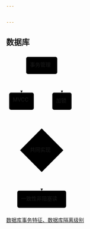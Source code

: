 ```yaml
---


---
```


<h2 id="数据库">数据库</h2>
<div class="mermaid"><svg xmlns="http://www.w3.org/2000/svg" id="mermaid-svg-qX2IJ6zKky4nBJeV" width="100%" style="max-width: 184.53125px;" viewBox="0 0 184.53125 421"><g transform="translate(-12, -12)"><g class="output"><g class="clusters"></g><g class="edgePaths"><g class="edgePath" style="opacity: 1;"><path class="path" d="M81.72021484375,66L53.265625,91L53.265625,116" marker-end="url(#arrowhead3538)" style="fill:none"></path><defs><marker id="arrowhead3538" viewBox="0 0 10 10" refX="9" refY="5" markerUnits="strokeWidth" markerWidth="8" markerHeight="6" orient="auto"><path d="M 0 0 L 10 5 L 0 10 z" class="arrowheadPath" style="stroke-width: 1; stroke-dasharray: 1, 0;"></path></marker></defs></g><g class="edgePath" style="opacity: 1;"><path class="path" d="M134.07666015625,66L162.53125,91L162.53125,116" marker-end="url(#arrowhead3539)" style="fill:none"></path><defs><marker id="arrowhead3539" viewBox="0 0 10 10" refX="9" refY="5" markerUnits="strokeWidth" markerWidth="8" markerHeight="6" orient="auto"><path d="M 0 0 L 10 5 L 0 10 z" class="arrowheadPath" style="stroke-width: 1; stroke-dasharray: 1, 0;"></path></marker></defs></g><g class="edgePath" style="opacity: 1;"><path class="path" d="M53.265625,162L53.265625,187L85.26114322931396,235.63729427068606" marker-end="url(#arrowhead3540)" style="fill:none"></path><defs><marker id="arrowhead3540" viewBox="0 0 10 10" refX="9" refY="5" markerUnits="strokeWidth" markerWidth="8" markerHeight="6" orient="auto"><path d="M 0 0 L 0 0 L 0 0 z" style="fill: #333"></path></marker></defs></g><g class="edgePath" style="opacity: 1;"><path class="path" d="M162.53125,162L162.53125,187L131.53573177068606,235.63729427068606" marker-end="url(#arrowhead3541)" style="fill:none"></path><defs><marker id="arrowhead3541" viewBox="0 0 10 10" refX="9" refY="5" markerUnits="strokeWidth" markerWidth="8" markerHeight="6" orient="auto"><path d="M 0 0 L 0 0 L 0 0 z" style="fill: #333"></path></marker></defs></g><g class="edgePath" style="opacity: 1;"><path class="path" d="M108.3984375,329.5L107.8984375,354L107.8984375,379" marker-end="url(#arrowhead3542)" style="fill:none"></path><defs><marker id="arrowhead3542" viewBox="0 0 10 10" refX="9" refY="5" markerUnits="strokeWidth" markerWidth="8" markerHeight="6" orient="auto"><path d="M 0 0 L 10 5 L 0 10 z" class="arrowheadPath" style="stroke-width: 1; stroke-dasharray: 1, 0;"></path></marker></defs></g></g><g class="edgeLabels"><g class="edgeLabel" transform="" style="opacity: 1;"><g transform="translate(0,0)" class="label"><foreignObject width="0" height="0"><div xmlns="http://www.w3.org/1999/xhtml" style="display: inline-block; white-space: nowrap;"><span class="edgeLabel"></span></div></foreignObject></g></g><g class="edgeLabel" transform="" style="opacity: 1;"><g transform="translate(0,0)" class="label"><foreignObject width="0" height="0"><div xmlns="http://www.w3.org/1999/xhtml" style="display: inline-block; white-space: nowrap;"><span class="edgeLabel"></span></div></foreignObject></g></g><g class="edgeLabel" transform="" style="opacity: 1;"><g transform="translate(0,0)" class="label"><foreignObject width="0" height="0"><div xmlns="http://www.w3.org/1999/xhtml" style="display: inline-block; white-space: nowrap;"><span class="edgeLabel"></span></div></foreignObject></g></g><g class="edgeLabel" transform="" style="opacity: 1;"><g transform="translate(0,0)" class="label"><foreignObject width="0" height="0"><div xmlns="http://www.w3.org/1999/xhtml" style="display: inline-block; white-space: nowrap;"><span class="edgeLabel"></span></div></foreignObject></g></g><g class="edgeLabel" transform="" style="opacity: 1;"><g transform="translate(0,0)" class="label"><foreignObject width="0" height="0"><div xmlns="http://www.w3.org/1999/xhtml" style="display: inline-block; white-space: nowrap;"><span class="edgeLabel"></span></div></foreignObject></g></g></g><g class="nodes"><g class="node" id="shiwu" transform="translate(107.8984375,43)" style="opacity: 1;"><rect rx="5" ry="5" x="-42" y="-23" width="84" height="46"></rect><g class="label" transform="translate(0,0)"><g transform="translate(-32,-13)"><foreignObject width="64" height="26"><div xmlns="http://www.w3.org/1999/xhtml" style="display: inline-block; white-space: nowrap;">事务管理</div></foreignObject></g></g></g><g class="node" id="mvcc" transform="translate(53.265625,139)" style="opacity: 1;"><rect rx="5" ry="5" x="-33.265625" y="-23" width="66.53125" height="46"></rect><g class="label" transform="translate(0,0)"><g transform="translate(-23.265625,-13)"><foreignObject width="46.53125" height="26"><div xmlns="http://www.w3.org/1999/xhtml" style="display: inline-block; white-space: nowrap;">MVCC</div></foreignObject></g></g></g><g class="node" id="suo" transform="translate(162.53125,139)" style="opacity: 1;"><rect rx="5" ry="5" x="-26" y="-23" width="52" height="46"></rect><g class="label" transform="translate(0,0)"><g transform="translate(-16,-13)"><foreignObject width="32" height="26"><div xmlns="http://www.w3.org/1999/xhtml" style="display: inline-block; white-space: nowrap;">加锁</div></foreignObject></g></g></g><g class="node" id="gong" transform="translate(107.8984375,270.5)" style="opacity: 1;"><polygon points="58.5,0 117,-58.5 58.5,-117 0,-58.5" rx="5" ry="5" transform="translate(-58.5,58.5)"></polygon><g class="label" transform="translate(0,0)"><g transform="translate(-32,-13)"><foreignObject width="64" height="26"><div xmlns="http://www.w3.org/1999/xhtml" style="display: inline-block; white-space: nowrap;">共同实现</div></foreignObject></g></g></g><g class="node" id="result" transform="translate(107.8984375,402)" style="opacity: 1;"><rect rx="5" ry="5" x="-66" y="-23" width="132" height="46"></rect><g class="label" transform="translate(0,0)"><g transform="translate(-56,-13)"><foreignObject width="112" height="26"><div xmlns="http://www.w3.org/1999/xhtml" style="display: inline-block; white-space: nowrap;">一致性非阻塞读</div></foreignObject></g></g></g></g></g></g></svg></div>
<p><a href="https://www.jianshu.com/p/fd51cb8dc03b">数据库事务特征、数据库隔离级别</a></p>

